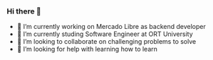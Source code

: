### Hi there 👋

<!--
**cristhianfms/cristhianfms** is a ✨ _special_ ✨ repository because its `README.md` (this file) appears on your GitHub profile.

Here are some ideas to get you started:

- 💬 Ask me about 
- 📫 How to reach me: ...
- 😄 Pronouns: ...
- ⚡ Fun fact: ...
-->

- 🔭 I’m currently working on Mercado Libre as backend developer
- 🌱 I’m currently studing Software Engineer at ORT University
- 👯 I’m looking to collaborate on challenging problems to solve
- 🤔 I’m looking for help with learning how to learn
